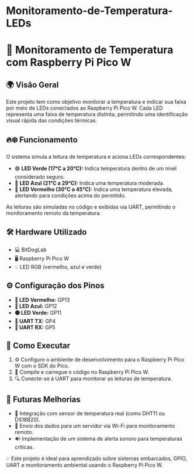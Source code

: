 # Monitoramento-de-Temperatura-LEDs
# 📡 Monitoramento de Temperatura com Raspberry Pi Pico W

## 🌍 Visão Geral
Este projeto tem como objetivo monitorar a temperatura e indicar sua faixa por meio de LEDs conectados ao Raspberry Pi Pico W. Cada LED representa uma faixa de temperatura distinta, permitindo uma identificação visual rápida das condições térmicas.

## 🔥❄️ Funcionamento
O sistema simula a leitura de temperatura e aciona LEDs correspondentes:
- 🟢 **LED Verde (17°C a 20°C):** Indica temperatura dentro de um nível considerado seguro.
- 🔵 **LED Azul (21°C a 29°C):** Indica uma temperatura moderada.
- 🔴 **LED Vermelho (30°C a 45°C):** Indica uma temperatura elevada, alertando para condições acima do permitido.

As leituras são simuladas no código e exibidas via UART, permitindo o monitoramento remoto da temperatura.

## 🛠️ Hardware Utilizado
- 💻 BitDogLab
- 🖥️ Raspberry Pi Pico W
- 💡 LED RGB (vermelho, azul e verde)

## ⚙️ Configuração dos Pinos
- **🔴 LED Vermelho:** GP13
- **🔵 LED Azul:** GP12
- **🟢 LED Verde:** GP11
- **📡 UART TX:** GP4
- **📡 UART RX:** GP5

## 🚀 Como Executar
1. ⚙️ Configure o ambiente de desenvolvimento para o Raspberry Pi Pico W com o SDK do Pico.
2. 📝 Compile e carregue o código no Raspberry Pi Pico W.
3. 🔍 Conecte-se à UART para monitorar as leituras de temperatura.

## 🔮 Futuras Melhorias
- 📡 Integração com sensor de temperatura real (como DHT11 ou DS18B20).
- 📶 Envio dos dados para um servidor via Wi-Fi para monitoramento remoto.
- 🔊 Implementação de um sistema de alerta sonoro para temperaturas críticas.


💡 Este projeto é ideal para aprendizado sobre sistemas embarcados, GPIO, UART e monitoramento ambiental usando o Raspberry Pi Pico W.
